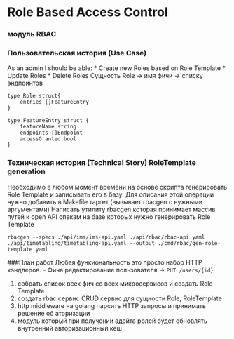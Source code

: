 # Role Based Access Control

### модуль RBAC





### Пользовательская история (Use Case)
As an admin I should be able:
    * Create new Roles based on Role Template
    * Update Roles
    * Delete Roles
Сущность Role -> имя фичи -> списку эндпоинтов
```golang
type Role struct{
    entries []FeatureEntry    
}

type FeatureEntry struct {
    featureName string
    endpoints []Endpoint
    accessGranted bool
}
```

### Техническая история (Technical Story) RoleTemplate generation

Необходимо в любом момент времени на основе скрипта генерировать Role Template и записывать его в базу.
Для описания этой операции нужно добавить в Makefile таргет (вызывает rbacgen с нужными аргументами)
Написать утилиту rbacgen которая принимает массив путей к open API спекам на базе которых нужно генерировать Role Template

```rbacgen --specs ./api/ims/ims-api.yaml ./api/rbac/rbac-api.yaml ./api/timetabling/timetabling-api.yaml --output ./cmd/rbac/gen-role-template.yaml```











###План работ
Любая функиональность это просто набор HTTP хэндлеров. 
    - Фича редактирование пользователя -> `PUT /users/{id}`
1. собрать список всех фич со всех микросервисов и создать Role Template
2. создать rbac сервис CRUD сервис для сущности Role, RoleTemplate
3. http middleware на golang парсить HTTP запросы и принимать решение об аторизации
4. модуль который при получении адейта ролей будет обновлять внутренний авторизационный кеш 

